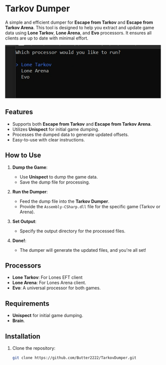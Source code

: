 # Tarkov Dumper

A simple and efficient dumper for **Escape from Tarkov** and **Escape from Tarkov Arena**. This tool is designed to help you extract and update game data using **Lone Tarkov**, **Lone Arena**, and **Evo** processors. It ensures all clients are up to date with minimal effort.

![Preview](preview/preview.png)

## Features
- Supports both **Escape from Tarkov** and **Escape from Tarkov Arena**.
- Utilizes **Unispect** for initial game dumping.
- Processes the dumped data to generate updated offsets.
- Easy-to-use with clear instructions.

## How to Use

1. **Dump the Game**:
   - Use **Unispect** to dump the game data.
   - Save the dump file for processing.

2. **Run the Dumper**:
   - Feed the dump file into the **Tarkov Dumper**.
   - Provide the `Assembly-CSharp.dll` file for the specific game (Tarkov or Arena).

3. **Set Output**:
   - Specify the output directory for the processed files.

4. **Done!**:
   - The dumper will generate the updated files, and you're all set!

## Processors
- **Lone Tarkov**: For Lones EFT client
- **Lone Arena**: For Lones Arena client.
- **Evo**: A universal processor for both games.

## Requirements
- **Unispect** for initial game dumping.
- **Brain**.

## Installation
1. Clone the repository:
   ```bash
   git clone https://github.com/Butter2222/TarkovDumper.git

